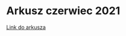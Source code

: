 # Arkusz czerwiec 2021

[Link do arkusza](https://arkusze.pl/zawodowy/inf04-2021-czerwiec-egzamin-zawodowy-praktyczny.pdf)